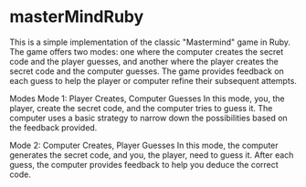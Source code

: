 # masterMindRuby
This is a simple implementation of the classic "Mastermind" game in Ruby. The game offers two modes: one where the computer creates the secret code and the player guesses, and another where the player creates the secret code and the computer guesses. The game provides feedback on each guess to help the player or computer refine their subsequent attempts.

Modes
Mode 1: Player Creates, Computer Guesses
In this mode, you, the player, create the secret code, and the computer tries to guess it. The computer uses a basic strategy to narrow down the possibilities based on the feedback provided.

Mode 2: Computer Creates, Player Guesses
In this mode, the computer generates the secret code, and you, the player, need to guess it. After each guess, the computer provides feedback to help you deduce the correct code.
